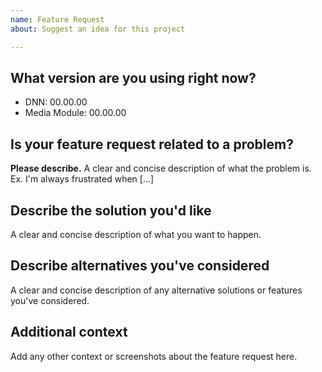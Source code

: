 ```yaml
---
name: Feature Request
about: Suggest an idea for this project

---
```


## What version are you using right now?
- DNN:  00.00.00
- Media Module:  00.00.00

## Is your feature request related to a problem?
**Please describe.**
A clear and concise description of what the problem is. Ex. I'm always frustrated when [...]

## Describe the solution you'd like
A clear and concise description of what you want to happen.

## Describe alternatives you've considered
A clear and concise description of any alternative solutions or features you've considered.

## Additional context
Add any other context or screenshots about the feature request here.
